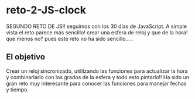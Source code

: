 # reto-2-JS-clock

SEGUNDO RETO DE JS!! seguimos con los 30 días de JavaScript. A simple vista el reto parece más sencillo! crear una esfera de reloj y que de la hora! que menos no? pues este reto no ha sido sencillo.....
## El objetivo
Crear un reloj sincronizado, utililzando las funciones para actualizar la hora y combinarlarlo con los grados de la esfera y todo esto pintarlo!! 
Ha sido un gran reto muy interesante para conocer las funciones para manejar fechas y tiempo. 
